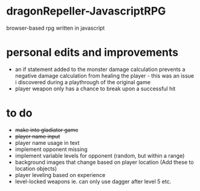 # dragonRepeller-JavascriptRPG
 browser-based rpg written in javascript

# personal edits and improvements
- an if statement added to the monster damage calculation prevents a negative damage calculation from healing the player - this was an issue i discovered during a playthrough of the original game
- player weapon only has a chance to break upon a successful hit

# to do
- ~~make into gladiator game~~
- ~~player name input~~
- player name usage in text
- implement opponent missing
- implement variable levels for opponent (random, but within a range)
- background images that change based on player location (Add these to location objects)
- player leveling based on experience
- level-locked weapons ie. can only use dagger after level 5 etc.
